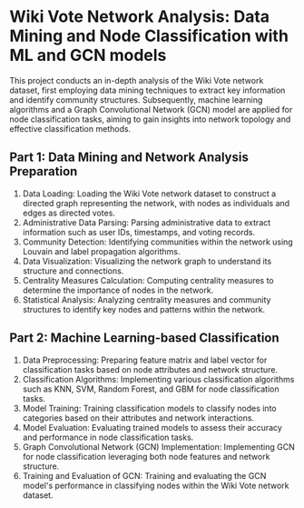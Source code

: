 # Wiki Vote Network Analysis: Data Mining and Node Classification with ML and GCN models

This project conducts an in-depth analysis of the Wiki Vote network dataset, first employing data mining techniques to extract key information and identify community structures. Subsequently, machine learning algorithms and a Graph Convolutional Network (GCN) model are applied for node classification tasks, aiming to gain insights into network topology and effective classification methods.

## Part 1: Data Mining and Network Analysis Preparation

1. Data Loading: Loading the Wiki Vote network dataset to construct a directed graph representing the network, with nodes as individuals and edges as directed votes.
2. Administrative Data Parsing: Parsing administrative data to extract information such as user IDs, timestamps, and voting records.
3. Community Detection: Identifying communities within the network using Louvain and label propagation algorithms.
4. Data Visualization: Visualizing the network graph to understand its structure and connections.
5. Centrality Measures Calculation: Computing centrality measures to determine the importance of nodes in the network.
6. Statistical Analysis: Analyzing centrality measures and community structures to identify key nodes and patterns within the network.

## Part 2: Machine Learning-based Classification

1. Data Preprocessing: Preparing feature matrix and label vector for classification tasks based on node attributes and network structure.
2. Classification Algorithms: Implementing various classification algorithms such as KNN, SVM, Random Forest, and GBM for node classification tasks.
3. Model Training: Training classification models to classify nodes into categories based on their attributes and network interactions.
4. Model Evaluation: Evaluating trained models to assess their accuracy and performance in node classification tasks.
5. Graph Convolutional Network (GCN) Implementation: Implementing GCN for node classification leveraging both node features and network structure.
6. Training and Evaluation of GCN: Training and evaluating the GCN model's performance in classifying nodes within the Wiki Vote network dataset.
